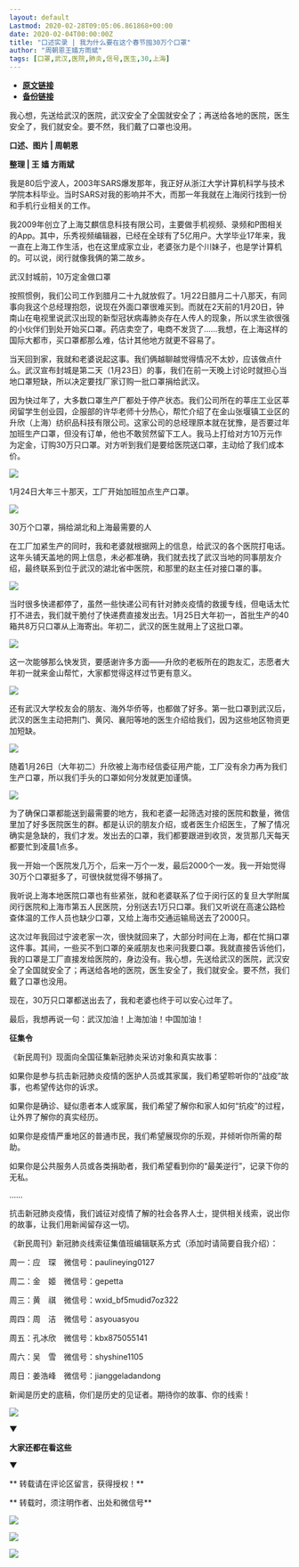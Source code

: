 ```yaml
---
layout: default
Lastmod: 2020-02-28T09:05:06.861868+00:00
date: 2020-02-04T00:00:00Z
title: "口述实录 | 我为什么要在这个春节囤30万个口罩"
author: "周朝恩王嫱方雨斌"
tags: [口罩,武汉,医院,肺炎,信号,医生,30,上海]
---
```


* [**原文链接**](http://mp.weixin.qq.com/s?__biz=MTUzMDQzNjMwMQ==&mid=2652824541&idx=1&sn=15471c2686b5617e7f490a06117b4026&chksm=68ed2e7f5f9aa769a6bcaf5bdc32653cab2023b42cb5b691bf2f52c4d67e4140f166ccd75527#rd)
* [**备份链接**](http://archive.ph/9EKxJ)


  

  

  

  

我心想，先送给武汉的医院，武汉安全了全国就安全了；再送给各地的医院，医生安全了，我们就安全。要不然，我们戴了口罩也没用。  

  

  

  

  

**口述、图片 | 周朝恩**

**整理 | 王 嫱 方雨斌**  

我是80后宁波人，2003年SARS爆发那年，我正好从浙江大学计算机科学与技术学院本科毕业。当时SARS对我的影响并不大，而那一年我就在上海闵行找到一份和手机行业相关的工作。

我2009年创立了上海艾麒信息科技有限公司，主要做手机视频、录频和P图相关的App。其中，乐秀视频编辑器，已经在全球有了5亿用户。大学毕业17年来，我一直在上海工作生活，也在这里成家立业，老婆张力是个川妹子，也是学计算机的。可以说，闵行就像我俩的第二故乡。

武汉封城前，10万定金做口罩

按照惯例，我们公司工作到腊月二十九就放假了。1月22日腊月二十八那天，有同事向我这个总经理抱怨，说现在外面口罩很难买到。而就在2天前的1月20日，钟南山在电视里说武汉出现的新型冠状病毒肺炎存在人传人的现象，所以求生欲很强的小伙伴们到处开始买口罩。药店卖空了，电商不发货了……我想，在上海这样的国际大都市，买口罩都那么难，估计其他地方就更不容易了。

当天回到家，我就和老婆说起这事。我们俩越聊越觉得情况不太妙，应该做点什么。武汉宣布封城是第二天（1月23日）的事，我们在前一天晚上讨论时就担心当地口罩短缺，所以决定要找厂家订购一批口罩捐给武汉。

因为快过年了，大多数口罩生产厂都处于停产状态。我们公司所在的莘庄工业区莘闵留学生创业园，企服部的许华老师十分热心，帮忙介绍了在金山张堰镇工业区的升欣（上海）纺织品科技有限公司。这家公司的总经理原本就在犹豫，是否要过年加班生产口罩，但没有订单，他也不敢贸然留下工人。我马上打给对方10万元作为定金，订购30万只口罩。对方听到我们是要给医院送口罩，主动给了我们成本价。

![](/images/post/c452d8694d3a25a6966c0751c4280399.jpg)  

1月24日大年三十那天，工厂开始加班加点生产口罩。

![](/images/post/dbb37deaef1c76d7e2891e7aa0ab4e2b.jpg)

30万个口罩，捐给湖北和上海最需要的人

在工厂加紧生产的同时，我和老婆就根据网上的信息，给武汉的各个医院打电话。这年头铺天盖地的网上信息，未必都准确，我们就去找了武汉当地的同事朋友介绍，最终联系到位于武汉的湖北省中医院，和那里的赵主任对接口罩的事。

![](/images/post/c202487981ac82e9f982cb89e8b7c10a.jpg)

当时很多快递都停了，虽然一些快递公司有针对肺炎疫情的救援专线，但电话太忙打不进去，我们就干脆付了快递费直接发出去。1月25日大年初一，首批生产的40箱共8万只口罩从上海寄出。年初二，武汉的医生就用上了这批口罩。

![](/images/post/fbd650a86f9735b0629ac29932618bb9.jpg)

这一次能够那么快发货，要感谢许多方面——升欣的老板所在的跑友汇，志愿者大年初一就来金山帮忙，大家都觉得这样过节更有意义。

![](/images/post/5f1ee607206e2f575b2b7a6778b2c220.jpg)  

还有武汉大学校友会的朋友、海外华侨等，也都做了好多。第一批口罩到武汉后，武汉的医生主动把荆门、黄冈、襄阳等地的医生介绍给我们，因为这些地区物资更加短缺。  

![](/images/post/36c34f98c5d53f93dd057fde0bbb988d.jpg)  

随着1月26日（大年初二）升欣被上海市经信委征用产能，工厂没有余力再为我们生产口罩，所以我们手头的口罩如何分发就更加谨慎。

![](/images/post/826267fc4789d5e1684ef6a437a08bef.jpg)  

为了确保口罩都能送到最需要的地方，我和老婆一起筛选对接的医院和数量，微信里加了好多医院医生的群。都是认识的朋友介绍，或者医生介绍医生，了解了情况确实是急缺的，我们才发。发出去的口罩，我们都要跟进到收货，发货那几天每天都要忙到凌晨1点多。

我一开始一个医院发几万个，后来一万个一发，最后2000个一发。我一开始觉得30万个口罩挺多了，可很快就觉得不够捐了。

我听说上海本地医院口罩也有些紧张，就和老婆联系了位于闵行区的复旦大学附属闵行医院和上海市第五人民医院，分别送去1万只口罩。我们又听说在高速公路检查体温的工作人员也缺少口罩，又给上海市交通运输局送去了2000只。

这次过年我回过宁波老家一次，很快就回来了，大部分时间在上海，都在忙捐口罩这件事。其间，一些买不到口罩的亲戚朋友也来问我要口罩。我就直接告诉他们，我的口罩是工厂直接发给医院的，身边没有。我心想，先送给武汉的医院，武汉安全了全国就安全了；再送给各地的医院，医生安全了，我们就安全。要不然，我们戴了口罩也没用。

现在，30万只口罩都送出去了，我和老婆也终于可以安心过年了。

最后，我想再说一句：武汉加油！上海加油！中国加油！

  

**征集令**

《新民周刊》现面向全国征集新冠肺炎采访对象和真实故事：

如果你是参与抗击新冠肺炎疫情的医护人员或其家属，我们希望聆听你的“战疫”故事，也希望传达你的诉求。

如果你是确诊、疑似患者本人或家属，我们希望了解你和家人如何“抗疫”的过程，让外界了解你的真实经历。

如果你是疫情严重地区的普通市民，我们希望展现你的乐观，并倾听你所需的帮助。

如果你是公共服务人员或各类捐助者，我们希望看到你的“最美逆行”，记录下你的无私。

……

抗击新冠肺炎疫情，我们诚征对疫情了解的社会各界人士，提供相关线索，说出你的故事，让我们用新闻留存这一切。

《新民周刊》新冠肺炎线索征集值班编辑联系方式（添加时请简要自我介绍）：

周一：应　琛　微信号：paulineying0127

周二：金　姬　微信号：gepetta

周三：黄　祺　微信号：wxid\_bf5mudid7oz322

周四：周　洁　微信号：asyouasyou

周五：孔冰欣　微信号：kbx875055141

周六：吴　雪　微信号：shyshine1105

周日：姜浩峰　微信号：jianggeladandong

新闻是历史的底稿，你们是历史的见证者。期待你的故事、你的线索！

![](/images/post/1f5d8391583e261a286fb4c68551cf83.jpg)

▼

**大家还都在看这些**

▼

  

** 转载请在评论区留言，获得授权！**  

** 转载时，须注明作者、出处和微信号**

![](/images/post/3cabaf514879667f2ce43583353016ba.jpg)

![](/images/post/a0d36b4b5266762417192e9a226bc8e2.jpg)

![](/images/post/201b2ff516ddeb1386bd84254cb621e7.jpg)

